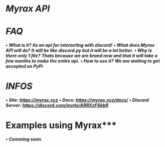 # ***Myrax API***

# ***FAQ***

***• What is it?*** ***Its an api for interacting with discord!***
***• What does Myrax API will do?*** ***It will be like discord.py but it will be a lot better.***
***• Why is there only 1 file?*** ***Thats because we are brand new and that it will take a few months to make the entire api.***
***• How to use it?*** ***We are waiting to get accepted on PyPi***


# ***INFOS***

***• Site: https://myrax.xyz***
***• Docs: https://myrax.xyz/docs/***
***• Discord Server: https://discord.com/invite/ARRXzF6kbR***

# Examples using Myrax***
***• Comming soon.***

